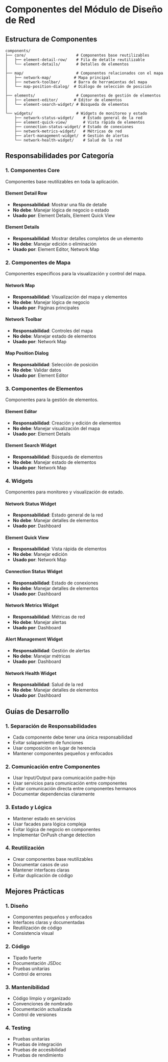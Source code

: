 # Componentes del Módulo de Diseño de Red

## Estructura de Componentes

```
components/
├── core/                      # Componentes base reutilizables
│   ├── element-detail-row/    # Fila de detalle reutilizable
│   └── element-details/       # Detalles de elementos
│
├── map/                       # Componentes relacionados con el mapa
│   ├── network-map/          # Mapa principal
│   ├── network-toolbar/      # Barra de herramientas del mapa
│   └── map-position-dialog/  # Diálogo de selección de posición
│
├── elements/                  # Componentes de gestión de elementos
│   ├── element-editor/       # Editor de elementos
│   └── element-search-widget/ # Búsqueda de elementos
│
└── widgets/                   # Widgets de monitoreo y estado
    ├── network-status-widget/    # Estado general de la red
    ├── element-quick-view/       # Vista rápida de elementos
    ├── connection-status-widget/ # Estado de conexiones
    ├── network-metrics-widget/   # Métricas de red
    ├── alert-management-widget/  # Gestión de alertas
    └── network-health-widget/    # Salud de la red
```

## Responsabilidades por Categoría

### 1. Componentes Core
Componentes base reutilizables en toda la aplicación.

#### Element Detail Row
- **Responsabilidad**: Mostrar una fila de detalle
- **No debe**: Manejar lógica de negocio o estado
- **Usado por**: Element Details, Element Quick View

#### Element Details
- **Responsabilidad**: Mostrar detalles completos de un elemento
- **No debe**: Manejar edición o eliminación
- **Usado por**: Element Editor, Network Map

### 2. Componentes de Mapa
Componentes específicos para la visualización y control del mapa.

#### Network Map
- **Responsabilidad**: Visualización del mapa y elementos
- **No debe**: Manejar lógica de negocio
- **Usado por**: Páginas principales

#### Network Toolbar
- **Responsabilidad**: Controles del mapa
- **No debe**: Manejar estado de elementos
- **Usado por**: Network Map

#### Map Position Dialog
- **Responsabilidad**: Selección de posición
- **No debe**: Validar datos
- **Usado por**: Element Editor

### 3. Componentes de Elementos
Componentes para la gestión de elementos.

#### Element Editor
- **Responsabilidad**: Creación y edición de elementos
- **No debe**: Manejar visualización del mapa
- **Usado por**: Element Details

#### Element Search Widget
- **Responsabilidad**: Búsqueda de elementos
- **No debe**: Manejar estado de elementos
- **Usado por**: Network Map

### 4. Widgets
Componentes para monitoreo y visualización de estado.

#### Network Status Widget
- **Responsabilidad**: Estado general de la red
- **No debe**: Manejar detalles de elementos
- **Usado por**: Dashboard

#### Element Quick View
- **Responsabilidad**: Vista rápida de elementos
- **No debe**: Manejar edición
- **Usado por**: Network Map

#### Connection Status Widget
- **Responsabilidad**: Estado de conexiones
- **No debe**: Manejar detalles de elementos
- **Usado por**: Dashboard

#### Network Metrics Widget
- **Responsabilidad**: Métricas de red
- **No debe**: Manejar alertas
- **Usado por**: Dashboard

#### Alert Management Widget
- **Responsabilidad**: Gestión de alertas
- **No debe**: Manejar métricas
- **Usado por**: Dashboard

#### Network Health Widget
- **Responsabilidad**: Salud de la red
- **No debe**: Manejar detalles de elementos
- **Usado por**: Dashboard

## Guías de Desarrollo

### 1. Separación de Responsabilidades
- Cada componente debe tener una única responsabilidad
- Evitar solapamiento de funciones
- Usar composición en lugar de herencia
- Mantener componentes pequeños y enfocados

### 2. Comunicación entre Componentes
- Usar Input/Output para comunicación padre-hijo
- Usar servicios para comunicación entre componentes
- Evitar comunicación directa entre componentes hermanos
- Documentar dependencias claramente

### 3. Estado y Lógica
- Mantener estado en servicios
- Usar facades para lógica compleja
- Evitar lógica de negocio en componentes
- Implementar OnPush change detection

### 4. Reutilización
- Crear componentes base reutilizables
- Documentar casos de uso
- Mantener interfaces claras
- Evitar duplicación de código

## Mejores Prácticas

### 1. Diseño
- Componentes pequeños y enfocados
- Interfaces claras y documentadas
- Reutilización de código
- Consistencia visual

### 2. Código
- Tipado fuerte
- Documentación JSDoc
- Pruebas unitarias
- Control de errores

### 3. Mantenibilidad
- Código limpio y organizado
- Convenciones de nombrado
- Documentación actualizada
- Control de versiones

### 4. Testing
- Pruebas unitarias
- Pruebas de integración
- Pruebas de accesibilidad
- Pruebas de rendimiento 